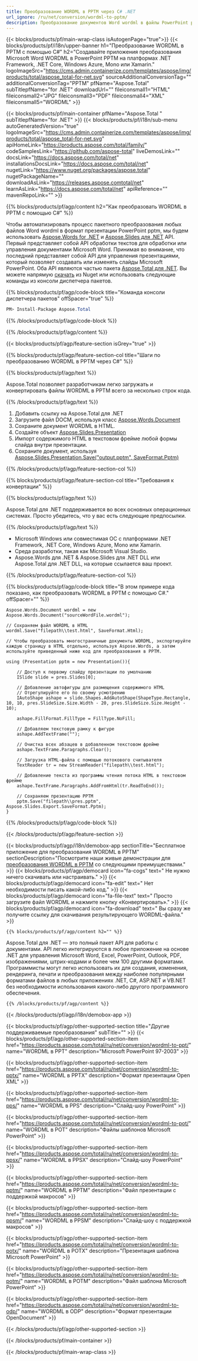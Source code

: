 ```yaml
---
title: Преобразование WORDML в PPTM через C# .NET 
url_ignore: /ru/net/conversion/wordml-to-pptm/ 
description: Преобразование документов Word wordml в файлы PowerPoint pptm с помощью C#. Преобразование нескольких файлов в ASP.NET или других приложениях .NET.
---
```


{{< blocks/products/pf/main-wrap-class isAutogenPage="true">}}
{{< blocks/products/pf/i18n/upper-banner h1="Преобразование WORDML в PPTM с помощью C#" h2="Создавайте приложения преобразования Microsoft Word WORDML в PowerPoint PPTM на платформах .NET Framework, .NET Core, Windows Azure, Mono или Xamarin." logoImageSrc="https://cms.admin.containerize.com/templates/aspose/img/products/total/aspose_total-for-net.svg" sourceAdditionalConversionTag="" additionalConversionTag="PPTM" pfName="Aspose.Total" subTitlepfName="for .NET" downloadUrl="" fileiconsmall1="HTML" fileiconsmall2="JPG" fileiconsmall3="PDF" fileiconsmall4="XML" fileiconsmall5="WORDML" >}}

{{< blocks/products/pf/main-container pfName="Aspose.Total " subTitlepfName="for .NET" >}}
{{< blocks/products/pf/i18n/sub-menu autoGeneratedVersion="true" logoImageSrc="https://cms.admin.containerize.com/templates/aspose/img/products/total/aspose_total-for-net.svg" apiHomeLink="https://products.aspose.com/total/family/" codeSamplesLink="https://github.com/aspose-total" liveDemosLink="" docsLink="https://docs.aspose.com/total/net" installationsDocsLink="https://docs.aspose.com/total/net" nugetLink="https://www.nuget.org/packages/aspose.total" nugetPackageName="" downloadAsLink="https://releases.aspose.comtotal/net" learnAsLink="https://docs.aspose.com/total/net" apiReference="" mavenRepoLink="" >}}

{{% blocks/products/pf/agp/content h2="Как преобразовать WORDML в PPTM с помощью C#" %}}

Чтобы автоматизировать процесс пакетного преобразования любых файлов Word wordml в формат презентации PowerPoint pptm, мы будем использовать [Aspose.Words for .NET](https://products.aspose.com/words/net) и [Aspose.Slides для .NET](https://products.aspose.com/slides/net) API. Первый представляет собой API обработки текстов для обработки или управления документами Microsoft Word. Принимая во внимание, что последний представляет собой API для управления презентациями, который позволяет создавать или изменять слайды Microsoft PowerPoint. Оба API являются частью пакета [Aspose.Total для .NET](https://products.aspose.com/total/net). Вы можете напрямую [скачать](https://releases.aspose.com) из Nuget или использовать следующие команды из консоли диспетчера пакетов.

{{% blocks/products/pf/agp/code-block title="Команда консоли диспетчера пакетов" offSpacer="true" %}}

```cs
PM> Install-Package Aspose.Total

```

{{% /blocks/products/pf/agp/code-block %}}

{{% /blocks/products/pf/agp/content %}}

{{< blocks/products/pf/agp/feature-section isGrey="true" >}}

{{% blocks/products/pf/agp/feature-section-col title="Шаги по преобразованию WORDML в PPTM через C#" %}}

{{% blocks/products/pf/agp/text %}}

 Aspose.Total позволяет разработчикам легко загружать и конвертировать файлы WORDML в PPTM всего за несколько строк кода.

{{% /blocks/products/pf/agp/text %}}

1. Добавить ссылку на Aspose.Total для .NET
1. Загрузите файл DOCM, используя класс [Aspose.Words.Document](https://reference.aspose.com/words/net/aspose.words/document)
1. Сохраните документ WORDML в HTML.
1. Создайте объект [Aspose.Slides.Presentation](https://reference.aspose.com/slides/net/aspose.slides/presentation)
1. Импорт содержимого HTML в текстовом фрейме любой формы слайда внутри презентации.
1. Сохраните документ, используя [Aspose.Slides.Presentation.Save("output.pptm", SaveFormat.Pptm)](https://reference.aspose.com/slides/net/aspose.slides.presentation/save/methods/5 )

{{% /blocks/products/pf/agp/feature-section-col %}}

{{% blocks/products/pf/agp/feature-section-col title="Требования к конвертации" %}}

{{% blocks/products/pf/agp/text %}}

Aspose.Total для .NET поддерживается во всех основных операционных системах. Просто убедитесь, что у вас есть следующие предпосылки.

{{% /blocks/products/pf/agp/text %}}

-  Microsoft Windows или совместимая ОС с платформами .NET Framework, .NET Core, Windows Azure, Mono или Xamarin.
-  Среда разработки, такая как Microsoft Visual Studio.
-  Aspose.Words для .NET &amp; Aspose.Slides для .NET DLL или Aspose.Total для .NET DLL, на которые ссылается ваш проект.

{{% /blocks/products/pf/agp/feature-section-col %}}

{{% blocks/products/pf/agp/code-block title="В этом примере кода показано, как преобразовать WORDML в PPTM с помощью C#." offSpacer="" %}}

```cs// Загрузите одностраничный файл Microsoft Word WORDML
Aspose.Words.Document wordml = new Aspose.Words.Document("sourceWordFile.wordml");

// Сохраняем файл WORDML в HTML
wordml.Save("filepath\\test.html", SaveFormat.Html);

// Чтобы преобразовать многостраничные документы WORDML, экспортируйте каждую страницу в HTML отдельно, используя Aspose.Words, а затем используйте приведенный ниже код для преобразования в PPTM.

using (Presentation pptm = new Presentation()){

	// Доступ к первому слайду презентации по умолчанию
	ISlide slide = pres.Slides[0];

	// Добавление автофигуры для размещения содержимого HTML
	// Отрегулируйте его по своему усмотрению
	IAutoShape ashape = slide.Shapes.AddAutoShape(ShapeType.Rectangle, 10, 10, pres.SlideSize.Size.Width - 20, pres.SlideSize.Size.Height - 10);

	ashape.FillFormat.FillType = FillType.NoFill;

	// Добавляем текстовую рамку к фигуре
	ashape.AddTextFrame("");

	// Очистка всех абзацев в добавленном текстовом фрейме
	ashape.TextFrame.Paragraphs.Clear();

	// Загрузка HTML-файла с помощью потокового считывателя
	TextReader tr = new StreamReader("filepath\\test.html");

	// Добавление текста из программы чтения потока HTML в текстовом фрейме
	ashape.TextFrame.Paragraphs.AddFromHtml(tr.ReadToEnd());

	// Сохраняем презентацию PPTM
	pptm.Save("filepath\\pres.pptm", Aspose.Slides.Export.SaveFormat.Pptm);
}

```

{{% /blocks/products/pf/agp/code-block %}}

{{< /blocks/products/pf/agp/feature-section >}}


<!-- aboutfile Starts -->

{{< blocks/products/pf/agp/i18n/demobox-app sectionTitle="Бесплатное приложение для преобразования WORDML в PPTM" sectionDescription="Посмотрите наши живые демонстрации для [преобразования WORDML в PPTM](https://products.aspose.app/words/conversion/word-to-pptm) со следующими преимуществами." >}}
        {{< blocks/products/pf/agp/democard icon="fa-cogs" text=" Не нужно ничего скачивать или настраивать." >}}
        {{< blocks/products/pf/agp/democard icon="fa-edit" text=" Нет необходимости писать какой-либо код." >}}
        {{< blocks/products/pf/agp/democard icon="fa-file-text" text=" Просто загрузите файл WORDML и нажмите кнопку «Конвертировать»." >}}
        {{< blocks/products/pf/agp/democard icon="fa-download" text=" Вы сразу же получите ссылку для скачивания результирующего WORDML-файла." >}}

    {{% blocks/products/pf/agp/content h2="" %}}

Aspose.Total для .NET — это полный пакет API для работы с документами. API легко интегрируются в любое приложение на основе .NET для управления Microsoft Word, Excel, PowerPoint, Outlook, PDF, изображениями, штрих-кодами и более чем 100 другими форматами. Программисты могут легко использовать их для создания, изменения, рендеринга, печати и преобразования между наиболее популярными форматами файлов в любых приложениях .NET, C#, ASP.NET и VB.NET без необходимости использования какого-либо другого программного обеспечения.

    {{% /blocks/products/pf/agp/content %}}
{{< /blocks/products/pf/agp/i18n/demobox-app >}}

<!-- aboutfile Ends -->

{{< blocks/products/pf/agp/other-supported-section title="Другие поддерживаемые преобразования" subTitle="" >}}
{{< blocks/products/pf/agp/other-supported-section-item href="https://products.aspose.com/total/ru/net/conversion/wordml-to-ppt/" name="WORDML в PPT" description="Microsoft PowerPoint 97-2003" >}} 

{{< blocks/products/pf/agp/other-supported-section-item href="https://products.aspose.com/total/ru/net/conversion/wordml-to-pptx/" name="WORDML в PPTX" description="Формат презентации Open XML" >}}

{{< blocks/products/pf/agp/other-supported-section-item href="https://products.aspose.com/total/ru/net/conversion/wordml-to-pps/" name="WORDML в PPS" description="Слайд-шоу PowerPoint" >}} 

{{< blocks/products/pf/agp/other-supported-section-item href="https://products.aspose.com/total/ru/net/conversion/wordml-to-pot/" name="WORDML в POT" description="Файлы шаблонов Microsoft PowerPoint" >}} 

{{< blocks/products/pf/agp/other-supported-section-item href="https://products.aspose.com/total/ru/net/conversion/wordml-to-ppsx/" name="WORDML в PPSX" description="Слайд-шоу PowerPoint" >}} 

{{< blocks/products/pf/agp/other-supported-section-item href="https://products.aspose.com/total/ru/net/conversion/wordml-to-pptm/" name="WORDML в PPTM" description="Файл презентации с поддержкой макросов" >}} 

{{< blocks/products/pf/agp/other-supported-section-item href="https://products.aspose.com/total/ru/net/conversion/wordml-to-ppsm/" name="WORDML в PPSM" description="Слайд-шоу с поддержкой макросов" >}} 

{{< blocks/products/pf/agp/other-supported-section-item href="https://products.aspose.com/total/ru/net/conversion/wordml-to-potx/" name="WORDML в POTX" description="Презентация шаблона Microsoft PowerPoint" >}} 

{{< blocks/products/pf/agp/other-supported-section-item href="https://products.aspose.com/total/ru/net/conversion/wordml-to-potm/" name="WORDML в POTM" description="Файл шаблона Microsoft PowerPoint" >}} 

{{< blocks/products/pf/agp/other-supported-section-item href="https://products.aspose.com/total/ru/net/conversion/wordml-to-odp/" name="WORDML в ODP" description="Формат презентации OpenDocument" >}} 

{{< /blocks/products/pf/agp/other-supported-section >}}

{{< /blocks/products/pf/main-container >}}
    
{{< /blocks/products/pf/main-wrap-class >}}